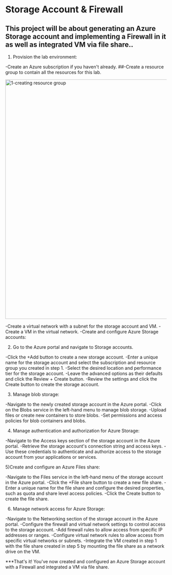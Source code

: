 # Storage Account & Firewall
## This project will be about generating an Azure Storage account and implementing a Firewall in it as well as integrated VM via file share..

1) Provision the lab environment:

-Create an Azure subscription if you haven't already.
##-Create a resource group to contain all the resources for this lab.

<img width="745" alt="1-creating resource group" src="https://user-images.githubusercontent.com/121365233/222029552-e78926a9-e212-41ac-840d-0978fc70750f.png">


-Create a virtual network with a subnet for the storage account and VM.
-Create a VM in the virtual network.
-Create and configure Azure Storage accounts:

2) Go to the Azure portal and navigate to Storage accounts.

-Click the +Add button to create a new storage account.
-Enter a unique name for the storage account and select the subscription and resource group you created in step 1.
-Select the desired location and performance tier for the storage account.
-Leave the advanced options as their defaults and click the Review + Create button.
-Review the settings and click the Create button to create the storage account.

3) Manage blob storage:

-Navigate to the newly created storage account in the Azure portal.
-Click on the Blobs service in the left-hand menu to manage blob storage.
-Upload files or create new containers to store blobs.
-Set permissions and access policies for blob containers and blobs.

4) Manage authentication and authorization for Azure Storage:

-Navigate to the Access keys section of the storage account in the Azure portal.
-Retrieve the storage account's connection string and access keys.
-Use these credentials to authenticate and authorize access to the storage account from your applications or services.

5)Create and configure an Azure Files share:

-Navigate to the Files service in the left-hand menu of the storage account in the Azure portal.
-Click the +File share button to create a new file share.
-Enter a unique name for the file share and configure the desired properties, such as quota and share level access policies.
-Click the Create button to create the file share.

6) Manage network access for Azure Storage:

-Navigate to the Networking section of the storage account in the Azure portal.
-Configure the firewall and virtual network settings to control access to the storage account.
-Add firewall rules to allow access from specific IP addresses or ranges.
-Configure virtual network rules to allow access from specific virtual networks or subnets.
-Integrate the VM created in step 1 with the file share created in step 5 by mounting the file share as a network drive on the VM.

***That's it! You've now created and configured an Azure Storage account with a Firewall and integrated a VM via file share.




